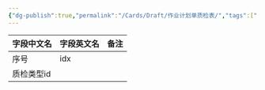 ```yaml
---
{"dg-publish":true,"permalink":"/Cards/Draft/作业计划单质检表/","tags":["江淮毅昌/蝶创I-MES/MES"]}
---
```




| **字段中文名** | **字段英文名** | **备注** |
| --------- | --------- | ------ |
| 序号        | idx       |        |
| 质检类型id    |           |        |

